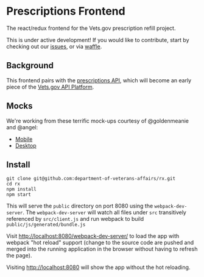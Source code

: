 # Prescriptions Frontend

The react/redux frontend for the Vets.gov prescription refill project.

This is under active development!  If you would like to contribute, start by checking out our [issues](https://github.com/department-of-veterans-affairs/vets-website/issues?q=is%3Aopen+is%3Aissue+label%3ARx), or via [waffle](https://waffle.io/department-of-veterans-affairs/vets-website?search=rx).

## Background

This frontend pairs with the [prescriptions API](https://github.com/department-of-veterans-affairs/prescriptions-api), which will become an early piece of the [Vets.gov API Platform](https://github.com/department-of-veterans-affairs/vets-api).

## Mocks

We're working from these terrific mock-ups courtesy of @goldenmeanie and @angel:
 * [Mobile](https://marvelapp.com/iaa9b9)
 * [Desktop](https://marvelapp.com/1h10heg)

## Install

```
git clone git@github.com:department-of-veterans-affairs/rx.git
cd rx
npm install
npm start
```

This will serve the `public` directory on port 8080 using the `webpack-dev-server`. The `webpack-dev-server` will watch all files under `src` transitively referenced by `src/client.js` and run webpack to build `public/js/generated/bundle.js`

Visit [http://localhost:8080/webpack-dev-server/](http://localhost:8080/webpack-dev-server/) to load the app with webpack "hot reload" support (change to the source code are pushed and merged into the running application in the browser without having to refresh the page).

Visiting [http://localhost:8080](http://localhost:8080) will show the app without the hot reloading.
